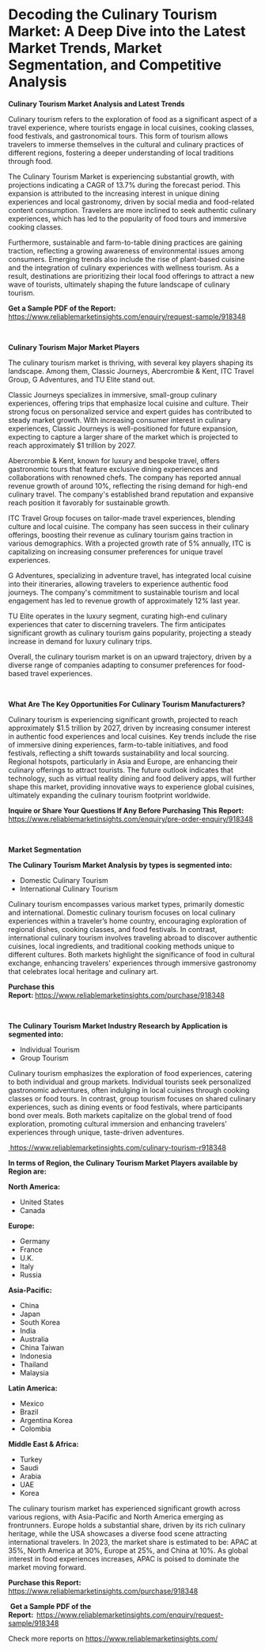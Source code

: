<p><h1>Decoding the Culinary Tourism Market: A Deep Dive into the Latest Market Trends, Market Segmentation, and Competitive Analysis</h1></p><p><strong>Culinary Tourism Market Analysis and Latest Trends</strong></p>
<p><p>Culinary tourism refers to the exploration of food as a significant aspect of a travel experience, where tourists engage in local cuisines, cooking classes, food festivals, and gastronomical tours. This form of tourism allows travelers to immerse themselves in the cultural and culinary practices of different regions, fostering a deeper understanding of local traditions through food.</p><p>The Culinary Tourism Market is experiencing substantial growth, with projections indicating a CAGR of 13.7% during the forecast period. This expansion is attributed to the increasing interest in unique dining experiences and local gastronomy, driven by social media and food-related content consumption. Travelers are more inclined to seek authentic culinary experiences, which has led to the popularity of food tours and immersive cooking classes.</p><p>Furthermore, sustainable and farm-to-table dining practices are gaining traction, reflecting a growing awareness of environmental issues among consumers. Emerging trends also include the rise of plant-based cuisine and the integration of culinary experiences with wellness tourism. As a result, destinations are prioritizing their local food offerings to attract a new wave of tourists, ultimately shaping the future landscape of culinary tourism.</p></p>
<p><strong>Get a Sample PDF of the Report:&nbsp;</strong> <a href="https://www.reliablemarketinsights.com/enquiry/request-sample/918348?utm_campaign=2188&utm_medium=2&utm_source=Github&utm_content=ia&utm_term=07032025&utm_id=culinary-tourism">https://www.reliablemarketinsights.com/enquiry/request-sample/918348</a></p>
<p>&nbsp;</p>
<p><strong>Culinary Tourism Major Market Players</strong></p>
<p><p>The culinary tourism market is thriving, with several key players shaping its landscape. Among them, Classic Journeys, Abercrombie & Kent, ITC Travel Group, G Adventures, and TU Elite stand out.</p><p>Classic Journeys specializes in immersive, small-group culinary experiences, offering trips that emphasize local cuisine and culture. Their strong focus on personalized service and expert guides has contributed to steady market growth. With increasing consumer interest in culinary experiences, Classic Journeys is well-positioned for future expansion, expecting to capture a larger share of the market which is projected to reach approximately $1 trillion by 2027.</p><p>Abercrombie & Kent, known for luxury and bespoke travel, offers gastronomic tours that feature exclusive dining experiences and collaborations with renowned chefs. The company has reported annual revenue growth of around 10%, reflecting the rising demand for high-end culinary travel. The company's established brand reputation and expansive reach position it favorably for sustainable growth.</p><p>ITC Travel Group focuses on tailor-made travel experiences, blending culture and local cuisine. The company has seen success in their culinary offerings, boosting their revenue as culinary tourism gains traction in various demographics. With a projected growth rate of 5% annually, ITC is capitalizing on increasing consumer preferences for unique travel experiences.</p><p>G Adventures, specializing in adventure travel, has integrated local cuisine into their itineraries, allowing travelers to experience authentic food journeys. The company's commitment to sustainable tourism and local engagement has led to revenue growth of approximately 12% last year.</p><p>TU Elite operates in the luxury segment, curating high-end culinary experiences that cater to discerning travelers. The firm anticipates significant growth as culinary tourism gains popularity, projecting a steady increase in demand for luxury culinary trips.</p><p>Overall, the culinary tourism market is on an upward trajectory, driven by a diverse range of companies adapting to consumer preferences for food-based travel experiences.</p></p>
<p>&nbsp;</p>
<p><strong>What Are The Key Opportunities For Culinary Tourism Manufacturers?</strong></p>
<p><p>Culinary tourism is experiencing significant growth, projected to reach approximately $1.5 trillion by 2027, driven by increasing consumer interest in authentic food experiences and local cuisines. Key trends include the rise of immersive dining experiences, farm-to-table initiatives, and food festivals, reflecting a shift towards sustainability and local sourcing. Regional hotspots, particularly in Asia and Europe, are enhancing their culinary offerings to attract tourists. The future outlook indicates that technology, such as virtual reality dining and food delivery apps, will further shape this market, providing innovative ways to experience global cuisines, ultimately expanding the culinary tourism footprint worldwide.</p></p>
<p><strong>Inquire or Share Your Questions If Any Before Purchasing This Report:</strong> <a href="https://www.reliablemarketinsights.com/enquiry/pre-order-enquiry/918348?utm_campaign=2188&utm_medium=2&utm_source=Github&utm_content=ia&utm_term=07032025&utm_id=culinary-tourism">https://www.reliablemarketinsights.com/enquiry/pre-order-enquiry/918348</a></p>
<p>&nbsp;</p>
<p><strong>Market Segmentation</strong></p>
<p><strong>The Culinary Tourism Market Analysis by types is segmented into:</strong></p>
<p><ul><li>Domestic Culinary Tourism</li><li>International Culinary Tourism</li></ul></p>
<p><p>Culinary tourism encompasses various market types, primarily domestic and international. Domestic culinary tourism focuses on local culinary experiences within a traveler’s home country, encouraging exploration of regional dishes, cooking classes, and food festivals. In contrast, international culinary tourism involves traveling abroad to discover authentic cuisines, local ingredients, and traditional cooking methods unique to different cultures. Both markets highlight the significance of food in cultural exchange, enhancing travelers' experiences through immersive gastronomy that celebrates local heritage and culinary art.</p></p>
<p><strong>Purchase this Report:&nbsp;</strong><a href="https://www.reliablemarketinsights.com/purchase/918348?utm_campaign=2188&utm_medium=2&utm_source=Github&utm_content=ia&utm_term=07032025&utm_id=culinary-tourism">https://www.reliablemarketinsights.com/purchase/918348</a></p>
<p>&nbsp;</p>
<p><strong>The Culinary Tourism Market Industry Research by Application is segmented into:</strong></p>
<p><ul><li>Individual Tourism</li><li>Group Tourism</li></ul></p>
<p><p>Culinary tourism emphasizes the exploration of food experiences, catering to both individual and group markets. Individual tourists seek personalized gastronomic adventures, often indulging in local cuisines through cooking classes or food tours. In contrast, group tourism focuses on shared culinary experiences, such as dining events or food festivals, where participants bond over meals. Both markets capitalize on the global trend of food exploration, promoting cultural immersion and enhancing travelers' experiences through unique, taste-driven adventures.</p></p>
<p><a href="https://www.reliablemarketinsights.com/culinary-tourism-r918348?utm_campaign=2188&utm_medium=2&utm_source=Github&utm_content=ia&utm_term=07032025&utm_id=culinary-tourism">&nbsp;https://www.reliablemarketinsights.com/culinary-tourism-r918348</a></p>
<p><strong>In terms of Region, the Culinary Tourism Market Players available by Region are:</strong></p>
<p>
    <p> <strong> North America: </strong>
        <ul>
            <li>United States</li>
            <li>Canada</li>
        </ul>
        </p> 
    <p> <strong> Europe: </strong>
        <ul>
            <li>Germany</li>
            <li>France</li>
            <li>U.K.</li>
            <li>Italy</li>
            <li>Russia</li>
        </ul>
        </p> 
    <p> <strong> Asia-Pacific: </strong>
        <ul>
            <li>China</li>
            <li>Japan</li>
            <li>South Korea</li>
            <li>India</li>
            <li>Australia</li>
            <li>China Taiwan</li>
            <li>Indonesia</li>
            <li>Thailand</li>
            <li>Malaysia</li>
        </ul>
        </p> 
    <p> <strong> Latin America: </strong>
        <ul>
            <li>Mexico</li>
            <li>Brazil</li>
            <li>Argentina Korea</li>
            <li>Colombia</li>
        </ul>
        </p> 
    <p> <strong> Middle East & Africa: </strong>
        <ul>
            <li>Turkey</li>
            <li>Saudi</li>
            <li>Arabia</li>
            <li>UAE</li>
            <li>Korea</li>
        </ul>
    </p>
    </p>
<p><p>The culinary tourism market has experienced significant growth across various regions, with Asia-Pacific and North America emerging as frontrunners. Europe holds a substantial share, driven by its rich culinary heritage, while the USA showcases a diverse food scene attracting international travelers. In 2023, the market share is estimated to be: APAC at 35%, North America at 30%, Europe at 25%, and China at 10%. As global interest in food experiences increases, APAC is poised to dominate the market moving forward.</p></p>
<p><strong>Purchase this Report: </strong><a href="https://www.reliablemarketinsights.com/purchase/918348?utm_campaign=2188&utm_medium=2&utm_source=Github&utm_content=ia&utm_term=07032025&utm_id=culinary-tourism">https://www.reliablemarketinsights.com/purchase/918348</a></p>
<p>&nbsp;<strong>Get a Sample PDF of the Report:&nbsp;&nbsp;</strong><a href="https://www.reliablemarketinsights.com/enquiry/request-sample/918348?utm_campaign=2188&utm_medium=2&utm_source=Github&utm_content=ia&utm_term=07032025&utm_id=culinary-tourism">https://www.reliablemarketinsights.com/enquiry/request-sample/918348</a></p>
<p><strong></strong></p>
<p>Check more reports on <a href="https://www.reliablemarketinsights.com/?utm_campaign=2188&utm_medium=2&utm_source=Github&utm_content=ia&utm_term=07032025&utm_id=culinary-tourism">https://www.reliablemarketinsights.com/</a></p>